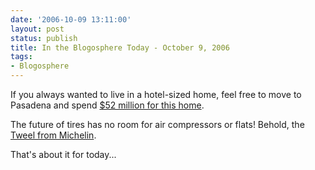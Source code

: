 ```yaml
---
date: '2006-10-09 13:11:00'
layout: post
status: publish
title: In the Blogosphere Today - October 9, 2006
tags:
- Blogosphere
---
```


If you always wanted to live in a hotel-sized home, feel free to move to Pasadena and spend [$52 million for this home](http://www.1288oaklandestate.com/index.html).  

The future of tires has no room for air compressors or flats! Behold, the [Tweel from Michelin](http://wallstreetfighter.blogspot.com/2006/10/future-of-tirestweels.html).  

That's about it for today...
